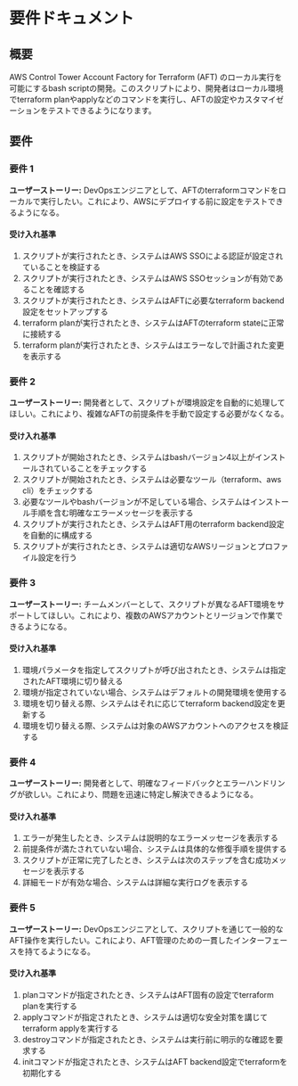 # 要件ドキュメント

## 概要

AWS Control Tower Account Factory for Terraform (AFT) のローカル実行を可能にするbash scriptの開発。このスクリプトにより、開発者はローカル環境でterraform planやapplyなどのコマンドを実行し、AFTの設定やカスタマイゼーションをテストできるようになります。

## 要件

### 要件 1

**ユーザーストーリー:** DevOpsエンジニアとして、AFTのterraformコマンドをローカルで実行したい。これにより、AWSにデプロイする前に設定をテストできるようになる。

#### 受け入れ基準

1. スクリプトが実行されたとき、システムはAWS SSOによる認証が設定されていることを検証する
2. スクリプトが実行されたとき、システムはAWS SSOセッションが有効であることを確認する
3. スクリプトが実行されたとき、システムはAFTに必要なterraform backend設定をセットアップする
4. terraform planが実行されたとき、システムはAFTのterraform stateに正常に接続する
5. terraform planが実行されたとき、システムはエラーなしで計画された変更を表示する

### 要件 2

**ユーザーストーリー:** 開発者として、スクリプトが環境設定を自動的に処理してほしい。これにより、複雑なAFTの前提条件を手動で設定する必要がなくなる。

#### 受け入れ基準

1. スクリプトが開始されたとき、システムはbashバージョン4以上がインストールされていることをチェックする
2. スクリプトが開始されたとき、システムは必要なツール（terraform、aws cli）をチェックする
3. 必要なツールやbashバージョンが不足している場合、システムはインストール手順を含む明確なエラーメッセージを表示する
4. スクリプトが実行されたとき、システムはAFT用のterraform backend設定を自動的に構成する
5. スクリプトが実行されたとき、システムは適切なAWSリージョンとプロファイル設定を行う

### 要件 3

**ユーザーストーリー:** チームメンバーとして、スクリプトが異なるAFT環境をサポートしてほしい。これにより、複数のAWSアカウントとリージョンで作業できるようになる。

#### 受け入れ基準

1. 環境パラメータを指定してスクリプトが呼び出されたとき、システムは指定されたAFT環境に切り替える
2. 環境が指定されていない場合、システムはデフォルトの開発環境を使用する
3. 環境を切り替える際、システムはそれに応じてterraform backend設定を更新する
4. 環境を切り替える際、システムは対象のAWSアカウントへのアクセスを検証する

### 要件 4

**ユーザーストーリー:** 開発者として、明確なフィードバックとエラーハンドリングが欲しい。これにより、問題を迅速に特定し解決できるようになる。

#### 受け入れ基準

1. エラーが発生したとき、システムは説明的なエラーメッセージを表示する
2. 前提条件が満たされていない場合、システムは具体的な修復手順を提供する
3. スクリプトが正常に完了したとき、システムは次のステップを含む成功メッセージを表示する
4. 詳細モードが有効な場合、システムは詳細な実行ログを表示する

### 要件 5

**ユーザーストーリー:** DevOpsエンジニアとして、スクリプトを通じて一般的なAFT操作を実行したい。これにより、AFT管理のための一貫したインターフェースを持てるようになる。

#### 受け入れ基準

1. planコマンドが指定されたとき、システムはAFT固有の設定でterraform planを実行する
2. applyコマンドが指定されたとき、システムは適切な安全対策を講じてterraform applyを実行する
3. destroyコマンドが指定されたとき、システムは実行前に明示的な確認を要求する
4. initコマンドが指定されたとき、システムはAFT backend設定でterraformを初期化する